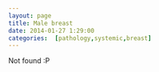 ```yaml
---
layout: page
title: Male breast
date: 2014-01-27 1:29:00
categories:  [pathology,systemic,breast]
---
```

Not found :P
